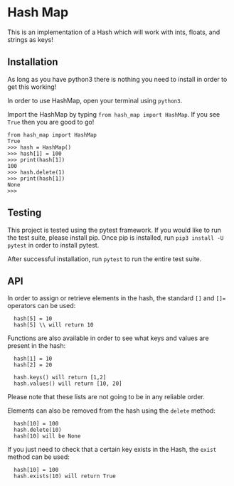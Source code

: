 # Hash Map

This is an implementation of a Hash which will work with ints, floats, and strings as keys!

## Installation

As long as you have python3 there is nothing you need to install in order to get this working!

In order to use HashMap, open your terminal using `python3`.

Import the HashMap by typing `from hash_map import HashMap`. If you see `True` then you are good to go!

```
from hash_map import HashMap
True
>>> hash = HashMap()
>>> hash[1] = 100
>>> print(hash[1])
100
>>> hash.delete(1)
>>> print(hash[1])
None
>>>
```

## Testing

This project is tested using the pytest framework. If you would like to run the test suite, please install pip. Once pip is installed, run `pip3 install -U pytest` in order to install pytest.

After successful installation, run `pytest` to run the entire test suite.

## API

In order to assign or retrieve elements in the hash, the standard `[]` and `[]=` operators can be used:

```
  hash[5] = 10
  hash[5] \\ will return 10
```

Functions are also available in order to see what keys and values are present in the hash:

```
  hash[1] = 10
  hash[2] = 20

  hash.keys() will return [1,2]
  hash.values() will return [10, 20]
```

Please note that these lists are not going to be in any reliable order.

Elements can also be removed from the hash using the `delete` method:

```
  hash[10] = 100
  hash.delete(10)
  hash[10] will be None
```

If you just need to check that a certain key exists in the Hash, the `exist` method can be used:

```
  hash[10] = 100
  hash.exists(10) will return True
```
